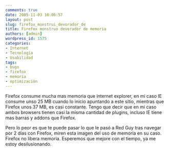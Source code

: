 ```yaml
---
comments: true
date: 2005-11-03 10:06:57
layout: post
slug: firefox_monstrui_devorador_de
title: Firefox monstruo devorador de memoria
authors: [admin]
wordpress_id: 1575
categories:
- Internet
- Tecnología
- Usabilidad
tags:
- bugs
- firefox
- memoria
- optimización
---
```


Firefox consume mucha mas memoria que internet explorer, en mi caso IE consume unso 25 MB cuando lo inicio apuntando a este sitio, mientras que Firefox unos 37 MB, es casi constante. Tengo que decir que en mi caso ambos browsers tienen casi la misma cantidad de plugins, incluso IE tiene mas barras y addons que Firefox.

Pero lo peor es que te puede pasar lo que le pasó a Red Guy tras navegar por 2 días con Firefox, miren esta imagen del uso de memoria en su caso. Firefox no libera memoria. Esperemos que mejore con el tiempo, ya me estoy desilusionando.
